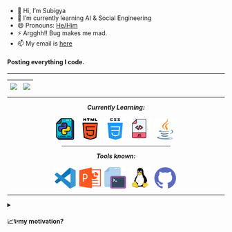 - 👋 Hi, I’m Subigya
- 🌱 I’m currently learning AI & Social Engineering 
- 😄 Pronouns: [He/Him](https://tinyurl.com/pronounclaimCHECKER)
- ⚡ Argghh!! Bug makes me mad.
- 📫 My email is <a href="https://mailhide.io/e/wrB9TGi3" onclick="popup=window.open('https://mailhide.io/e/wrB9TGi3','mailhidepopup','width=580,height=635'); return false;">here</a>

<h4> Posting everything I code. </h4>

<hr>

| <img align="center" src="https://github-readme-stats.vercel.app/api?username=subgqg&show_icons=true&include_all_commits=true&theme=dracula&hide_border=true" /> | <img align="center" src="https://github-readme-stats.vercel.app/api/top-langs/?username=subgqg&layout=compact&theme=dracula&hide_border=true"/></a> |
| ------------- | ------------- |

<hr>

<p align="center">
<i><b>Currently Learning:</b></i> 
  <br><br>
  <img align="center" src="assets/languages/python.svg" width="50px" />&nbsp;
  <img align="center" src="assets/languages/html-5.svg" width="50px" />&nbsp;
  <img align="center" src="assets/languages/css.svg" width="50px" />&nbsp;
  <img align="center" src="assets/languages/javascript.svg" width="50px" />&nbsp;
  <img align="center" src="assets/languages/java.svg" width="50px" />&nbsp;
</p>

<hr style="width:50%; margin-left:25% !important; margin-right:25% !important;" />

<p align="center">
<i><b>Tools known:</b></i> 
  <br><br>
  <img align="center" src="assets/tools/vs-code.svg" width="50px" />&nbsp;
  <img align="center" src="assets/tools/powerpoint.svg" width="50px" />&nbsp;
<!--<img align="center" src="assets/tools/word.svg" width="50px" />&nbsp;--->
  <img align="center" src="assets/tools/terminal.svg" width="50px" />&nbsp;
  <img align="center" src="assets/tools/linux.svg" width="50px" />&nbsp;
  <img align="center" src="assets/tools/github.svg" width="50px" />&nbsp;
</p>

<hr>

<!---
<p align = "center">
  <i><b>Profiles:</b></i><br><br>
  <center>
  <a href="https://medium.com/@subgqg">
    <img align="center" src="assets/handles/medium.svg" alt="Medium" width="50px">&nbsp;
  </a>
  <a href="_Blank">
    <img align="center" alt="Discord" width="50px" src="assets/handles/discord.svg" />&nbsp;
  </a>
  <a href="_Blank">
    <img align="center" alt="Spotify" width="50px" src="assets/handles/spotify.svg" />&nbsp;
  </a>
  <a href="_Blank">
    <img align="center" alt="Telegram" width="50px" src="assets/handles/telegram.svg" />&nbsp;
  </a>
  <a href="https://dev.to/subgqg">
    <img align="center" alt="Dev Community" width="50px" src="assets/handles/devto.png" />&nbsp;
  </a>
  </center>
</p>

<hr>
--->

<details> 
<summary> <h4> 📈✨my motivation? </h4> </summary>

<code> I am passionate about using technology to make daily tasks easier 
and more efficient. By using programming languages, I create practical solutions 
that can make a real impact on people's lives. I am always pushing the limits of 
what can be achieved with code and I invite you to check out my work on GitHub to 
see for yourself. Join me in my mission to simplify the world with technology.
</code>
</details>

<!---
<details>
<summary> <h4> 👨‍💻 Activity Graph </h4> </summary>
<img alt="Subgqg's Activity Graph" src="https://github-readme-activity-graph.cyclic.app/graph/?username=subgqg&theme=dracula&bg_color=1F222E&color=FF69B4&line=F85D7F&point=808080&hide_border=true"/>
</details>
--->

<!---
subgqg/subgqg is a ✨ special ✨ repository because its `README.md` (this file) appears on your GitHub profile.
You can click the Preview link to take a look at your changes.
--->
